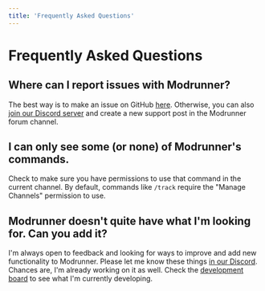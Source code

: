 ```yaml
---
title: 'Frequently Asked Questions'
---
```


# Frequently Asked Questions

## Where can I report issues with Modrunner?

The best way is to make an issue on GitHub [here](https://github.com/modrunner/discord-bot/issues). Otherwise, you can also [join our Discord server](https://discord.gg/fm88jhzEbt) and create a new support post in the Modrunner forum channel.

## I can only see some (or none) of Modrunner's commands.

Check to make sure you have permissions to use that command in the current channel. By default, commands like `/track` require the "Manage Channels" permission to use.

## Modrunner doesn't quite have what I'm looking for. Can you add it?

I'm always open to feedback and looking for ways to improve and add new functionality to Modrunner. Please let me know these things [in our Discord](https://discord.gg/fm88jhzEbt). Chances are, I'm already working on it as well. Check the [development board](https://github.com/users/smcmo/projects/11) to see what I'm currently developing.
